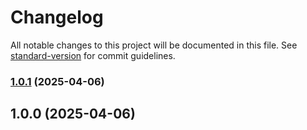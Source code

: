 # Changelog

All notable changes to this project will be documented in this file. See [standard-version](https://github.com/conventional-changelog/standard-version) for commit guidelines.

### [1.0.1](https://github.com/felixbarrosdev/dockpress-theme-env/compare/v1.0.0...v1.0.1) (2025-04-06)

## 1.0.0 (2025-04-06)
